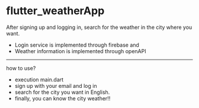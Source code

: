 # flutter_weatherApp
<p>After signing up and logging in, search for the weather in the city where you want.</p>
<ul>
    <li>Login service is implemented through firebase and</li>
    <li>Weather information is implemented through openAPI</li>
</ul>
<hr>
how to use?
<ul>
    <li>execution main.dart</li>
    <li>sign up with your email and log in</li>
    <li>search for the city you want in English.</li>
    <li>finally, you can know the city weather!!</li>
</ul>
